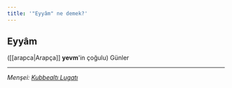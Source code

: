 ```yaml
---
title: '"Eyyâm" ne demek?'
---
```


## Eyyâm
([[arapca|Arapça]] **yevm**'in çoğulu) Günler

---
*Menşei: [Kubbealtı Lugatı](https://www.lugatim.com/s/Eyyâm)*